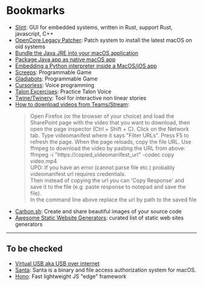 # Bookmarks

- [Slint](slint.dev): GUI for embedded systems, written in Rust, support Rust, javascript, C++
- [OpenCore Legacy Patcher](https://dortania.github.io/OpenCore-Legacy-Patcher/): Patch system to install the latest macOS on old systems
- [Bundle the Java JRE into your macOS application](https://www.balthisar.com/blog/bundle-the-jre/)
- [Package Java app as native macOS app](https://centerkey.com/mac/java/)
- [Embedding a Python interpreter inside a MacOS/iOS app](https://medium.com/swift2go/embedding-python-interpreter-inside-a-macos-app-and-publish-to-app-store-successfully-309be9fb96a5)
- [Screeps](https://screeps.com/): Programmable Game
- [Gladiabots](https://gladiabots.com/): Programmable Game
- [Cursorless](https://www.cursorless.org/): Voice programming
- [Talon Excercises](https://chaosparrot.github.io/talon_practice/): Practice Talon Voice
- [Twine/Twinery](https://twinery.org/): Tool for interactive non linear stories
- [How to download videos from Teams/Stream](https://www.lisenet.com/2022/how-to-download-view-only-teams-meeting-recording-video-from-sharepoint/):
    > Open Firefox (or the browser of your choice) and load the SharePoint page with the video that you want to download, then open the page inspector (Ctrl + Shift + C). Click on the Network tab. Type videomanifest where it says "Filter URLs". Press F5 to refresh the page. When the page reloads, copy the file URL. Use ffmpeg to download the video by pasting     the URL from above:  
    ffmpeg -i "https://copied_videomanifest_url" -codec copy video.mp4  
    UPD: If you have an error (cannot parse file etc.) probably videomanifest url requires credentials.  
    Then instead of copying the url you can 'Copy Response' and save it to the file (e.g. paste response to notepad and save the file).  
    In the command line above replace the url by path to the saved file
- [Carbon.sh](https://carbon.now.sh/): Create and share beautiful images of your source code
- [Awesome Static Website Generators](https://github.com/myles/awesome-static-generators): curated list of static web sites generators


---
## To be checked

- [Virtual USB aka USB over internet](https://www.virtualhere.com/osx_server_software)
- [Santa](https://santa.dev/): Santa is a binary and file access authorization system for macOS.
- [Hono](https://hono.dev/): Fast lightweight JS "edge" framework